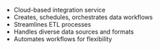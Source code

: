 - ﻿﻿Cloud-based integration service
- ﻿﻿Creates, schedules, orchestrates data workflows
- ﻿﻿Streamlines ETL processes
- ﻿﻿Handles diverse data sources and formats
- ﻿﻿Automates workflows for flexibility